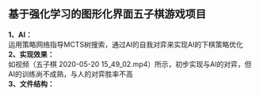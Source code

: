 ## 基于强化学习的图形化界面五子棋游戏项目
**1、AI：**  
运用策略网络指导MCTS树搜索，通过AI的自我对弈来实现AI的下棋策略优化  
**2、实现效果：**  
如视频（五子棋 2020-05-20 15_49_02.mp4）所示，初步实现与AI的对弈，但AI的训练尚不成熟，与人的对弈胜率不高  
**3、文件结构：**  
